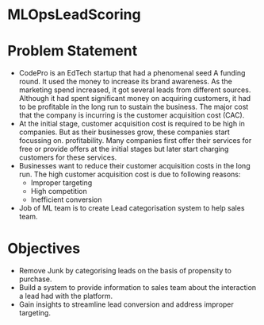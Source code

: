 # MLOpsLeadScoring

# Problem Statement
- CodePro is an EdTech startup that had a phenomenal seed A funding round. It used the money to increase its brand awareness. As the marketing spend         increased, it got several leads from different sources. Although it had spent significant money on acquiring customers, it had to be profitable in the     long run to sustain the business. The major cost that the company is incurring is the customer acquisition cost (CAC).
- At the initial stage, customer acquisition cost is required to be high in companies. But as their businesses grow, these companies start focussing on.     profitability. Many companies first offer their services for free or provide offers at the initial stages but later start charging customers for these     services.
- Businesses want to reduce their customer acquisition costs in the long run. The high customer acquisition cost is due to following reasons:
  - Improper targeting
  - High competition
  - Inefficient conversion
- Job of ML team is to create Lead categorisation system to help sales team.

# Objectives
- Remove Junk by categorising leads on the basis of propensity to purchase.
- Build a system to provide information to sales team about the interaction a lead had with the platform.
- Gain insights to streamline lead conversion and address improper targeting.
